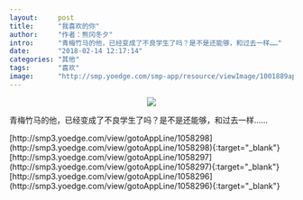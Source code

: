 ```yaml
---
layout:     post
title:      "我喜欢的你"
author:     "作者：熊冈冬夕"
intro:      "青梅竹马的他，已经变成了不良学生了吗？是不是还能够，和过去一样……"
date:       "2018-02-14 12:17:14"
categories: "其他"
tags:       "喜欢"
image:      "http://smp.yoedge.com/smp-app/resource/viewImage/1001889appline.png"
---
```

<div style="text-align: center">
<p><img src="http://smp.yoedge.com/smp-app/resource/viewImage/1001889appline.png"/></p>
</div>
<p class="post-meta">
<span>青梅竹马的他，已经变成了不良学生了吗？是不是还能够，和过去一样……</span>
</p>
[http://smp3.yoedge.com/view/gotoAppLine/1058298](http://smp3.yoedge.com/view/gotoAppLine/1058298){:target="_blank"}
[http://smp3.yoedge.com/view/gotoAppLine/1058297](http://smp3.yoedge.com/view/gotoAppLine/1058297){:target="_blank"}
[http://smp3.yoedge.com/view/gotoAppLine/1058296](http://smp3.yoedge.com/view/gotoAppLine/1058296){:target="_blank"}


